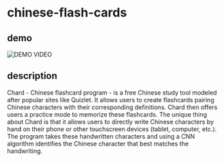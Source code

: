 # chinese-flash-cards

## demo
![DEMO VIDEO](https://github.com/s-kimeva/chard/blob/master/chard_demo_1.gif)

## description
Chard - Chinese flashcard program - is a free Chinese study tool modeled after popular sites like Quizlet. 
It allows users to create flashcards pairing Chinese characters with their corresponding definitions. Chard then offers users a practice mode to memorize these flashcards. The unique thing about Chard is that it allows users to directly write Chinese characters by hand on their phone or other touchscreen devices (tablet, computer, etc.). The program takes these handwritten characters and using a CNN algorithm identifies the Chinese character that best matches the handwriting. 
